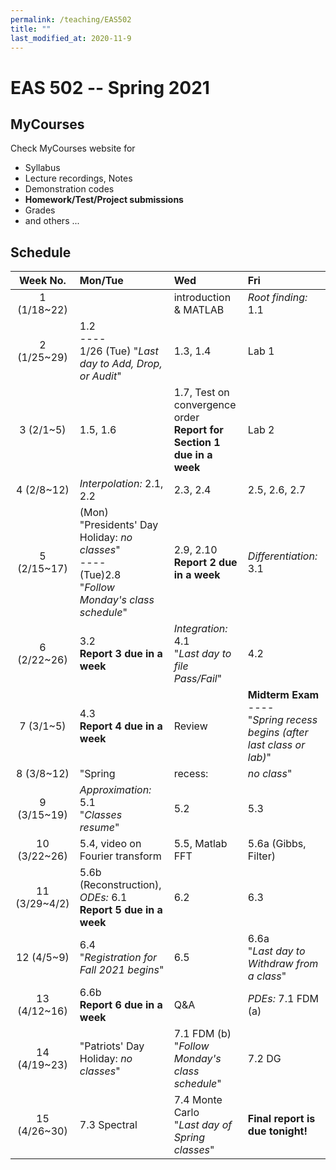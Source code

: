 ```yaml
---
permalink: /teaching/EAS502
title: ""
last_modified_at: 2020-11-9
---
```

# EAS 502 -- Spring 2021

## MyCourses
Check MyCourses website for 
* Syllabus 
* Lecture recordings, Notes 
* Demonstration codes 
* **Homework/Test/Project submissions**
* Grades
* and others ...

## Schedule

|Week No. | Mon/Tue  | Wed | Fri  | 
|:-------------: |:-------------|:-------------| :-------------| 
| 1 (1/18~22) | |introduction & MATLAB | *Root finding:* 1.1<!-- Bisection -->| 
| 2 (1/25~29) |1.2 <!-- Fixed-Point Iterations--><br>----<br>1/26 (Tue) "*Last day to Add, Drop, or Audit*" |1.3<!--  Newton's Method-->, 1.4 <!-- Alternatives to Newton's method-->  |Lab 1 <!-- <Bisection, fixed-point>-->|
| 3 (2/1~5) |1.5, 1.6   |1.7, Test on convergence order <br> **Report for Section 1 due in a week** |Lab 2 <!-- <Newton, Secant, Chord, False Position>-->|| 
| 4 (2/8~12) |*Interpolation:* 2.1, 2.2  |2.3, 2.4 |2.5, 2.6, 2.7  | 
| 5 (2/15~17)|(Mon) "Presidents' Day Holiday: *no classes*"<br>----<br> (Tue)2.8 <br>"*Follow Monday's class schedule*" |2.9, 2.10  <br> **Report 2 due in a week** | *Differentiation:* 3.1  | 
| 6 (2/22~26)|3.2 <br> **Report 3 due in a week**|*Integration:* 4.1 <br>"*Last day to file Pass/Fail*" |4.2  | 
| 7 (3/1~5)| 4.3 <br> **Report 4 due in a week**|Review |**Midterm Exam**<br>----<br>"*Spring recess begins (after last class or lab)*"  | 
| 8 (3/8~12)| "Spring  |recess: |*no class*" | 
| 9 (3/15~19)|*Approximation:* 5.1 <br> "*Classes resume*" | 5.2 | 5.3  | 
| 10 (3/22~26)|5.4, video on Fourier transform | 5.5, Matlab FFT | 5.6a (Gibbs, Filter)  | 
| 11 (3/29~4/2) |5.6b (Reconstruction), *ODEs:* 6.1 <br> **Report 5 due in a week**| 6.2 | 6.3  | 
| 12 (4/5~9) |6.4 <br> "*Registration for Fall 2021 begins*" | 6.5 | 6.6a <br> "*Last day to Withdraw from a class*"  | 
| 13 (4/12~16) |6.6b <br> **Report 6 due in a week**|Q&A | *PDEs:* 7.1 FDM (a)  | 
| 14 (4/19~23) |"Patriots' Day Holiday: *no classes*" | 7.1 FDM (b) <br> "*Follow Monday's class schedule*" | 7.2 DG | 
| 15 (4/26~30) |7.3 Spectral |7.4 Monte Carlo <br> "*Last day of Spring classes*" |**Final report is due tonight!**  | 
  

<!--
|Week No. | Mon/Tue  | Content | Wed  | Content | Fri  | Content | 
|:-------------: |-------------: | :-------------|-------------: | :-------------|-------------: | :-------------| 
| 1 | | |1/20 |introduction & MATLAB |1/22 | *Root finding:* 1.1| 
| 2 |1/25 (Mon)<br>----<br> 1/26 (Tue) |1.2 <br>----<br>"*Last day to Add, Drop, or Audit*" |1/27 |1.3, 1.4  |1/29 |Lab 1|
| 3 |2/1 |1.5, 1.6   |2/3 |1.7, Test on convergence order <br> **Report for Section 1 due in a week** |2/5 |Lab 2|
| 4 |2/8 |*Interpolation:* 2.1, 2.2  |2/10 |2.3, 2.4 |2/12 |2.5, 2.6, 2.7  | 
| 5 |2/15 (Mon)<br>----<br> 2/16 (Tue) |"Presidents' Day Holiday: *no classes*"<br>----<br> 2.8 <br>"*Follow Monday's class schedule*" |2/17 |2.9, 2.10  <br> **Report 2 due in a week** |2/19 |*Differentiation:* 3.1  | 
| 6 |2/22 |3.2 <br> **Report 3 due in a week**|2/24 |*Integration:* 4.1 <br>"*Last day to file Pass/Fail*" |2/26 |4.2  | 
| 7 |3/1 |4.3 <br> **Report 4 due in a week**|3/3 |Review |3/5 |**Midterm Exam**<br>----<br>"*Spring recess begins (after last class or lab)*"  | 
| 8 |3/8 |"Spring recess: *no class*" |3/10 |"Spring recess: *no class*" |3/12 |"Spring recess: *no class*" | 
| 9 |3/15 |*Approximation:* 5.1 <br> "*Classes resume*" |3/17 |5.2 |3/19 |5.3  | 
| 10 |3/22 |5.4, video on Fourier transform |3/24 | 5.5, Matlab FFT |3/26 |5.6a (Gibbs, Filter)  | 
| 11 |3/29 |5.6b (Reconstruction), *ODEs:* 6.1 <br> **Report 5 due in a week**|3/31 |6.2 |4/2 |6.3  | 
| 12 |4/5 |6.4 <br> "*Registration for Fall 2021 begins*" |4/7 |6.5 |4/9 |6.6a <br> "*Last day to Withdraw from a class*"  | 
| 13 |4/12 |6.6b <br> **Report 6 due in a week**|4/14 |Q&A |4/16 |*PDEs:* 7.1 FDM (a)  | 
| 14 |4/19 |"Patriots' Day Holiday: *no classes*" |4/21 |7.1 FDM (b) <br> "*Follow Monday's class schedule*" |4/23 | 7.2 DG | 
| 15 |4/26 |7.3 Spectral |4/28 |7.4 Monte Carlo <br> "*Last day of Spring classes*" |4/30 |**Final report is due tonight!**  | 
 --> 
